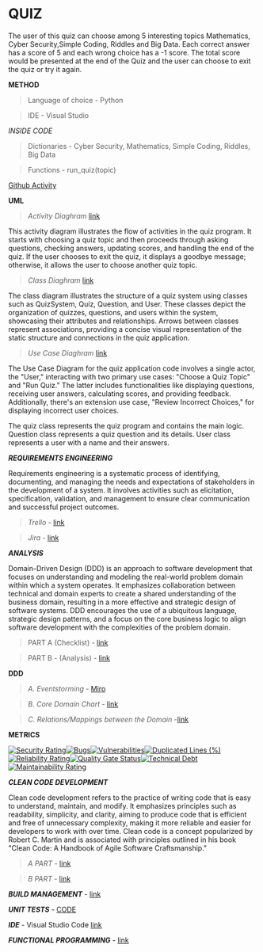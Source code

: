 # QUIZ
The user of this quiz can choose among 5 interesting topics Mathematics, Cyber Security,Simple Coding, Riddles and Big Data. Each correct answer has a score of 5 and each wrong choice has a -1 score. The total score would be presented at the end of the Quiz and the user can choose to exit the quiz or try it again.

**METHOD**

>Language of choice - Python

>IDE - Visual Studio

*INSIDE CODE*

>Dictionaries - Cyber Security, Mathematics, Simple Coding, Riddles, Big Data

>Functions - run_quiz(topic)

[Github Activity](https://github.com/CirilSM/Quiz_py/activity)

****UML****

>*Activity Diaghram* [link](https://github.com/CirilSM/Quiz_py/blob/main/Activity%20Diaghram%20(Updated).png)

This activity diagram illustrates the flow of activities in the quiz program. It starts with choosing a quiz topic and then proceeds through asking questions, checking answers, updating scores, and handling the end of the quiz. If the user chooses to exit the quiz, it displays a goodbye message; otherwise, it allows the user to choose another quiz topic.

>*Class Diaghram* [link](https://github.com/CirilSM/Quiz_py/blob/main/Class%20Diaghram(updated).png)

The class diagram illustrates the structure of a quiz system using classes such as QuizSystem, Quiz, Question, and User. These classes depict the organization of quizzes, questions, and users within the system, showcasing their attributes and relationships. Arrows between classes represent associations, providing a concise visual representation of the static structure and connections in the quiz application.

>*Use Case Diaghram* [link](https://github.com/CirilSM/Quiz_py/blob/main/Untitled%20Use%20Case.png)

The Use Case Diagram for the quiz application code involves a single actor, the "User," interacting with two primary use cases: "Choose a Quiz Topic" and "Run Quiz." The latter includes functionalities like displaying questions, receiving user answers, calculating scores, and providing feedback. Additionally, there's an extension use case, "Review Incorrect Choices," for displaying incorrect user choices.

The quiz class represents the quiz program and contains the main logic.
Question class represents a quiz question and its details.
User class represents a user with a name and their answers.



***REQUIREMENTS ENGINEERING***

Requirements engineering is a systematic process of identifying, documenting, and managing the needs and expectations of stakeholders in the development of a system. It involves activities such as elicitation, specification, validation, and management to ensure clear communication and successful project outcomes.


>*Trello* - [link](https://trello.com/invite/b/Bgu6AhXb/ATTI98901215374970c6e9f727dc23b4e33cB031ADDA/quiz)

>*Jira* - [link](https://ciril2992000.atlassian.net/jira/software/projects/QUIZ/boards/3)


***ANALYSIS***

Domain-Driven Design (DDD) is an approach to software development that focuses on understanding and modeling the real-world problem domain within which a system operates. It emphasizes collaboration between technical and domain experts to create a shared understanding of the business domain, resulting in a more effective and strategic design of software systems. DDD encourages the use of a ubiquitous language, strategic design patterns, and a focus on the core business logic to align software development with the complexities of the problem domain.

>PART A (Checklist) - [link](https://github.com/CirilSM/Quiz_py/blob/main/PART%20A.pdf)

>PART B - (Analysis) - [link](https://github.com/CirilSM/Quiz_py/blob/main/PART%20A.pdf)


****DDD****

>*A. Eventstorming* - [Miro](https://miro.com/app/board/uXjVN4fbazU=/?share_link_id=146440318679)

>*B. Core Domain Chart* - [link](https://github.com/CirilSM/Quiz_py/blob/main/CORE%20DOMAIN%20CHART.png)

>*C. Relations/Mappings between the Domain* -[link](https://github.com/CirilSM/Quiz_py/blob/main/Domain%20Relation%20Chart.png)


****METRICS****

[![Security Rating](https://sonarcloud.io/api/project_badges/measure?project=CirilSM_Quiz_py&metric=security_rating)](https://sonarcloud.io/summary/new_code?id=CirilSM_Quiz_py)[![Bugs](https://sonarcloud.io/api/project_badges/measure?project=CirilSM_Quiz_py&metric=bugs)](https://sonarcloud.io/summary/new_code?id=CirilSM_Quiz_py)[![Vulnerabilities](https://sonarcloud.io/api/project_badges/measure?project=CirilSM_Quiz_py&metric=vulnerabilities)](https://sonarcloud.io/summary/new_code?id=CirilSM_Quiz_py)[![Duplicated Lines (%)](https://sonarcloud.io/api/project_badges/measure?project=CirilSM_Quiz_py&metric=duplicated_lines_density)](https://sonarcloud.io/summary/new_code?id=CirilSM_Quiz_py)[![Reliability Rating](https://sonarcloud.io/api/project_badges/measure?project=CirilSM_Quiz_py&metric=reliability_rating)](https://sonarcloud.io/summary/new_code?id=CirilSM_Quiz_py)[![Quality Gate Status](https://sonarcloud.io/api/project_badges/measure?project=CirilSM_Quiz_py&metric=alert_status)](https://sonarcloud.io/summary/new_code?id=CirilSM_Quiz_py)[![Technical Debt](https://sonarcloud.io/api/project_badges/measure?project=CirilSM_Quiz_py&metric=sqale_index)](https://sonarcloud.io/summary/new_code?id=CirilSM_Quiz_py)[![Maintainability Rating](https://sonarcloud.io/api/project_badges/measure?project=CirilSM_Quiz_py&metric=sqale_rating)](https://sonarcloud.io/summary/new_code?id=CirilSM_Quiz_py)


***CLEAN CODE DEVELOPMENT***


Clean code development refers to the practice of writing code that is easy to understand, maintain, and modify. It emphasizes principles such as readability, simplicity, and clarity, aiming to produce code that is efficient and free of unnecessary complexity, making it more reliable and easier for developers to work with over time. Clean code is a concept popularized by Robert C. Martin and is associated with principles outlined in his book "Clean Code: A Handbook of Agile Software Craftsmanship."

>*A PART* - [link](https://github.com/CirilSM/Quiz_py/blob/main/CLEAN%20CODE%20DEVELOPMENT.pdf)

>*B PART* - [link](https://github.com/CirilSM/Quiz_py/blob/main/CHEAT%20SHEET.pdf)



***BUILD MANAGEMENT*** - [link](https://github.com/CirilSM/Quiz_py/blob/main/.github/workflows/main.yml)


***UNIT TESTS*** - [CODE](https://github.com/CirilSM/Quiz_py/blob/main/QUIZ_test.py)


***IDE*** - Visual Studio Code [link](https://github.com/CirilSM/Quiz_py/blob/main/IDE.pdf)


***FUNCTIONAL PROGRAMMING*** - [link](https://github.com/CirilSM/Quiz_py/blob/main/FUNCTIONAL%20PROGRAMMING.pdf)





